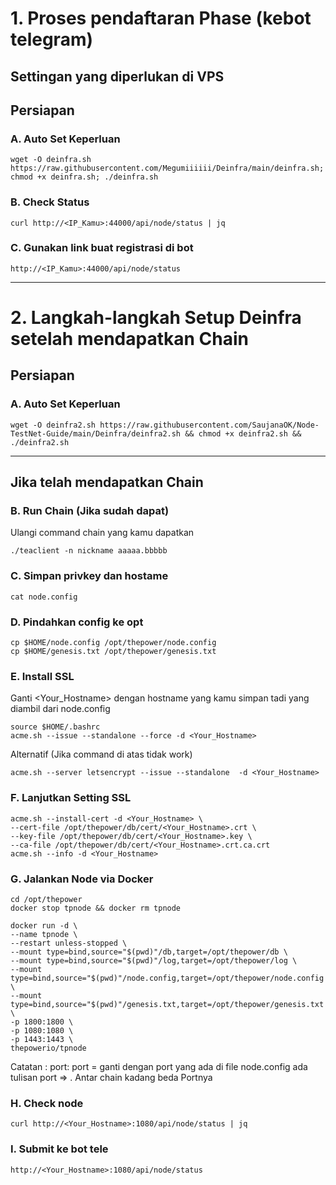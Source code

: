 # 1. Proses pendaftaran Phase (kebot telegram)
## Settingan yang diperlukan di VPS
## Persiapan
### A. Auto Set Keperluan
```
wget -O deinfra.sh https://raw.githubusercontent.com/Megumiiiiii/Deinfra/main/deinfra.sh; chmod +x deinfra.sh; ./deinfra.sh
```
### B. Check Status
```
curl http://<IP_Kamu>:44000/api/node/status | jq
```
### C. Gunakan link buat registrasi di bot
```
http://<IP_Kamu>:44000/api/node/status
```
______________________________

# 2. Langkah-langkah Setup Deinfra setelah mendapatkan Chain

## Persiapan
### A. Auto Set Keperluan
```
wget -O deinfra2.sh https://raw.githubusercontent.com/SaujanaOK/Node-TestNet-Guide/main/Deinfra/deinfra2.sh && chmod +x deinfra2.sh && ./deinfra2.sh
```
______________________________

## Jika telah mendapatkan Chain
### B. Run Chain (Jika sudah dapat)
Ulangi command chain yang kamu dapatkan
```
./teaclient -n nickname aaaaa.bbbbb
```

### C. Simpan privkey dan hostame
```
cat node.config
```

### D. Pindahkan config ke opt
```
cp $HOME/node.config /opt/thepower/node.config
cp $HOME/genesis.txt /opt/thepower/genesis.txt
```

### E. Install SSL
Ganti <Your_Hostname> dengan hostname yang kamu simpan tadi yang diambil dari node.config
```
source $HOME/.bashrc
acme.sh --issue --standalone --force -d <Your_Hostname>
```
Alternatif (Jika command di atas tidak work)
```
acme.sh --server letsencrypt --issue --standalone  -d <Your_Hostname>
```

### F. Lanjutkan Setting SSL
```
acme.sh --install-cert -d <Your_Hostname> \
--cert-file /opt/thepower/db/cert/<Your_Hostname>.crt \
--key-file /opt/thepower/db/cert/<Your_Hostname>.key \
--ca-file /opt/thepower/db/cert/<Your_Hostname>.crt.ca.crt
acme.sh --info -d <Your_Hostname>
```

### G. Jalankan Node via Docker
```
cd /opt/thepower
docker stop tpnode && docker rm tpnode
```

```
docker run -d \
--name tpnode \
--restart unless-stopped \
--mount type=bind,source="$(pwd)"/db,target=/opt/thepower/db \
--mount type=bind,source="$(pwd)"/log,target=/opt/thepower/log \
--mount type=bind,source="$(pwd)"/node.config,target=/opt/thepower/node.config \
--mount type=bind,source="$(pwd)"/genesis.txt,target=/opt/thepower/genesis.txt \
-p 1800:1800 \
-p 1080:1080 \
-p 1443:1443 \
thepowerio/tpnode
```

Catatan : port: port = ganti dengan port yang ada di file node.config ada tulisan port => . Antar chain kadang beda Portnya

### H. Check node

```
curl http://<Your_Hostname>:1080/api/node/status | jq
```

### I. Submit ke bot tele

```
http://<Your_Hostname>:1080/api/node/status
```

